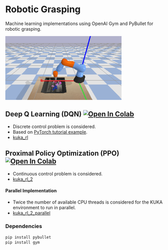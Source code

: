 # Robotic Grasping
Machine learning implementations using OpenAI Gym and PyBullet for robotic grasping.

<img src="img/kuka.gif" height="200">

## Deep Q Learning (DQN) [![Open In Colab](https://colab.research.google.com/assets/colab-badge.svg)](https://colab.research.google.com/github/mahyaret/kuka_rl/blob/master/kuka_rl.ipynb)
* Discrete control problem is considered.
* Based on [PyTorch tutorial example](https://pytorch.org/tutorials/intermediate/reinforcement_q_learning.html).
* [kuka_rl](https://github.com/mahyaret/kuka_rl/blob/master/kuka_rl.ipynb)


## Proximal Policy Optimization (PPO) [![Open In Colab](https://colab.research.google.com/assets/colab-badge.svg)](https://colab.research.google.com/github/mahyaret/kuka_rl/blob/master/kuka_rl_2.ipynb)
* Continuous control problem is considered.
* [kuka_rl_2](https://github.com/mahyaret/kuka_rl/blob/master/kuka_rl_2.ipynb)
#### Parallel Implementation
* Twice the number of available CPU threads is considered for the KUKA environment to run in parallel.
* [kuka_rl_2_parallel](https://github.com/mahyaret/kuka_rl/blob/master/kuka_rl_2_parallel.ipynb)


### Dependencies
```
pip install pybullet
pip install gym
```
